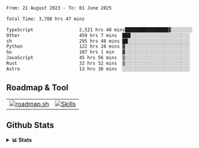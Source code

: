 <!--START_SECTION:waka-->

```txt
From: 21 August 2023 - To: 01 June 2025

Total Time: 3,780 hrs 47 mins

TypeScript                 2,521 hrs 48 mins████████████████▓░░░░░░░░   66.70 %
Other                      459 hrs 7 mins  ███░░░░░░░░░░░░░░░░░░░░░░   12.14 %
sh                         295 hrs 48 mins ██░░░░░░░░░░░░░░░░░░░░░░░   07.82 %
Python                     122 hrs 28 mins ▓░░░░░░░░░░░░░░░░░░░░░░░░   03.24 %
Go                         107 hrs 1 min   ▓░░░░░░░░░░░░░░░░░░░░░░░░   02.83 %
JavaScript                 45 hrs 56 mins  ▒░░░░░░░░░░░░░░░░░░░░░░░░   01.22 %
Rust                       32 hrs 52 mins  ▒░░░░░░░░░░░░░░░░░░░░░░░░   00.87 %
Astro                      13 hrs 36 mins  ░░░░░░░░░░░░░░░░░░░░░░░░░   00.36 %
```

<!--END_SECTION:waka-->

## Roadmap & Tool
<table align="center">
  <tr>
    <td>
      <a href="https://roadmap.sh">
        <img src="https://roadmap.sh/card/tall/6505f3e78dfc79db2fff8e3e?variant=dark" alt="roadmap.sh" />
      </a>
    </td>
    <td>
      <a href="https://github.com/chaninlaw">
        <img src="https://skillicons.dev/icons?i=js,typescript,nodejs,nestjs,react,next,astro,html,css,tailwind,postgres,prisma,docker,git,rust,go&perline=7&theme=dark" alt="Skills" />
      </a>
    </td>
  </tr>
</table>

## Github Stats
<details close>
  <summary><b>📊 Stats</b></summary>
  <div align="center">
    
<picture>
  <source
    srcset="https://github-readme-stats.vercel.app/api?username=chaninlaw&show_icons=true&theme=dark"
    media="(prefers-color-scheme: dark)"
  />
  <source
    srcset="https://github-readme-stats.vercel.app/api?username=chaninlaw&show_icons=true"
    media="(prefers-color-scheme: light), (prefers-color-scheme: no-preference)"
  />
  <img src="https://github-readme-stats.vercel.app/api?username=chaninlaw&show_icons=true" />
</picture>
    
<picture>
  <source
    srcset="https://github-readme-stats.vercel.app/api/top-langs/?username=chaninlaw&layout=donut&theme=dark"
    media="(prefers-color-scheme: dark)"
  />
  <source
    srcset="https://github-readme-stats.vercel.app/api/top-langs/?username=chaninlaw&layout=donut"
    media="(prefers-color-scheme: light), (prefers-color-scheme: no-preference)"
  />
  <img src="https://github-readme-stats.vercel.app/api/top-langs/?username=chaninlaw&layout=donut" />
</picture>
    
  </div>
  
</details>

